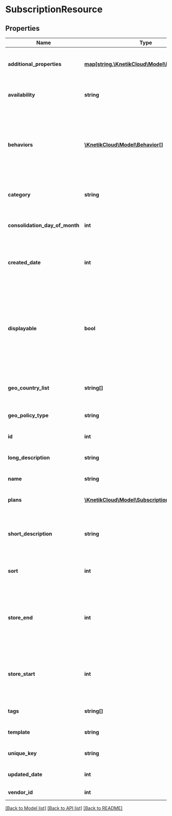 # SubscriptionResource

## Properties
Name | Type | Description | Notes
------------ | ------------- | ------------- | -------------
**additional_properties** | [**map[string,\KnetikCloud\Model\Property]**](Property.md) | The additional properties for the subscription | [optional] 
**availability** | **string** | Who can purchase this subscription | [optional] 
**behaviors** | [**\KnetikCloud\Model\Behavior[]**](Behavior.md) | The behaviors linked to the item, describing various options and interactions. May not be included in item lists | [optional] 
**category** | **string** | The category of the subscription | [optional] 
**consolidation_day_of_month** | **int** | The day of the month 1..31 this subscription will renew | [optional] 
**created_date** | **int** | The date the item was created, unix timestamp in seconds | [optional] 
**displayable** | **bool** | Whether or not the item is currently visible to users. Does not block purchase; Use store_start or store_end to block purchase.  Default &#x3D; true | [optional] 
**geo_country_list** | **string[]** | The geo country list for the subscription | [optional] 
**geo_policy_type** | **string** | The geo policy type for the subscription | [optional] 
**id** | **int** | The id of the item | [optional] 
**long_description** | **string** | A long description of the subscription | [optional] 
**name** | **string** | The name of the item | 
**plans** | [**\KnetikCloud\Model\SubscriptionPlanResource[]**](SubscriptionPlanResource.md) | The billing options for this subscription | [optional] 
**short_description** | **string** | A short description of the subscription.  Max 255 characters | [optional] 
**sort** | **int** | A number to use in sorting items.  Default 500 | [optional] 
**store_end** | **int** | Used to schedule removal from store.  Null means the subscription will never be removed | [optional] 
**store_start** | **int** | Used to schedule appearance in store.  Null means the subscription will appear now | [optional] 
**tags** | **string[]** | The tags for the subscription | [optional] 
**template** | **string** | The template being used | [optional] 
**unique_key** | **string** | The unique key of the subscription | [optional] 
**updated_date** | **int** | The date the item was last updated | [optional] 
**vendor_id** | **int** | The id of the vendor | 

[[Back to Model list]](../README.md#documentation-for-models) [[Back to API list]](../README.md#documentation-for-api-endpoints) [[Back to README]](../README.md)


